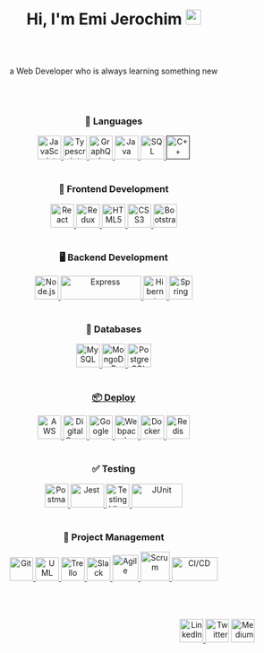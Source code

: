 <h1 align="center">Hi, I'm Emi Jerochim <img src="https://user-images.githubusercontent.com/5679180/79618120-0daffb80-80be-11ea-819e-d2b0fa904d07.gif" width="27px"></h2> 
<br></br>
<p align="center">a Web Developer who is always learning something new</p>
<br></br>

<h3 align="center">💬 Languages</h3>
<p align="center">
  <a href="https://developer.mozilla.org/en-US/docs/Web/JavaScript" title="JavaScript"><img src="https://github.com/tomchen/stack-icons/blob/master/logos/javascript.svg" alt="JavaScript" width="42px" height="42px">     </a>
  <a href="https://www.typescriptlang.org/" title="Typescript"><img src="https://github.com/tomchen/stack-icons/blob/master/logos/typescript-icon.svg" alt="Typescript" width="42px" height="42px">     </a>   
  <a href="https://graphql.org/" title="GraphQL"><img src="https://github.com/tomchen/stack-icons/blob/master/logos/graphql.svg" alt="GraphQL" width="42px" height="42px">     </a>   
  <a href="https://www.java.com/" title="Java"><img src="https://github.com/tomchen/stack-icons/blob/master/logos/java.svg" alt="Java" width="42px" height="42px">     </a>   
  <a href='https://svgshare.com/s/WMK' ><img src='https://svgshare.com/i/WMK.svg' alt="SQL"  width="42px" height="42px"/>     </a>   
  <a href='' title="C++"><img src="https://github.com/get-icon/geticon/blob/master/icons/c-plusplus.svg" alt="C++"  width="42px" height="42px">     </a>
  <br></br>
</p>

<h3 align="center">📱 Frontend Development</h3>
<p align="center">
  <a href="https://reactjs.org/" title="React"><img src="https://github.com/tomchen/stack-icons/blob/master/logos/react.svg" alt="React" width="42px" height="42px">     </a>
  <a href="https://redux.js.org/" title="Redux"><img src="https://github.com/tomchen/stack-icons/blob/master/logos/redux.svg" alt="Redux" width="42px" height="42px">     </a>
  <a href="https://www.w3.org/TR/html5/" title="HTML5"><img src="https://github.com/tomchen/stack-icons/blob/master/logos/html-5.svg" alt="HTML5"  width="42px" height="42px">     </a>
  <a href="https://www.w3.org/TR/CSS/" title="CSS3"><img src="https://github.com/tomchen/stack-icons/blob/master/logos/css-3.svg" alt="CSS3" width="42px" height="42px">     </a>
  <a href="https://getbootstrap.com/" title="Bootstrap"><img src="https://github.com/get-icon/geticon/blob/master/icons/bootstrap.svg" alt="Bootstrap" width="42px" height="42px">     </a>
  <br></br>
</p>

<h3 align="center">🖥️ Backend Development</h3>
<p align="center">
  <a href="https://nodejs.org/" title="Node.js"><img src="https://github.com/tomchen/stack-icons/blob/master/logos/nodejs-icon.svg" alt="Node.js" width="42px" height="42px">     </a>
  <a href="https://expressjs.com/" title="Express"><img src="https://github.com/tomchen/stack-icons/blob/master/logos/express.svg" alt="Express" width="144" height="42px">     </a>
  <a href="https://hibernate.org" title="Hibernate"><img src="https://github.com/get-icon/geticon/blob/master/icons/hibernate.svg" alt="Hibernate" width="42px" height="42px">     </a> 
  <a href="https://spring.io/" title="Spring"><img src="https://github.com/tomchen/stack-icons/blob/master/logos/spring.svg" alt="Spring" width="42px" height="42px">     </a>
  <br></br>
</p>

<h3 align="center">💾 Databases</h3>
<p align="center">
  <a href="https://dev.mysql.com/" title="MySQL"><img src="https://github.com/tomchen/stack-icons/blob/master/logos/mysql.svg" alt="MySQL" width="42px" height="42px">     </a>
  <a href="https://www.mongodb.com/" title="MongoDB"><img src="https://github.com/get-icon/geticon/blob/master/icons/mongodb-icon.svg" alt="MongoDB" width="42px" height="42px"     </a>
  <a href="https://www.postgresql.org/" title="PostgreSQL"><img src="https://github.com/tomchen/stack-icons/blob/master/logos/postgresql.svg" alt="PostgreSQL" width="42px" height="42px"     </a>
  <br></br>
</p>

<h3 align="center">📦 Deploy</h3>
<p align="center">
  <a href="https://aws.amazon.com/" title="AWS"><img src="https://github.com/get-icon/geticon/blob/master/icons/aws.svg" alt="AWS" width="42px" height="42px">     </a>
  <a href="https://www.digitalocean.com/" title="DigitalOcean"><img src="https://github.com/get-icon/geticon/blob/master/icons/digital-ocean.svg" alt="DigitalOcean" width="42px" height="42px">     </a>
  <a href="https://cloud.google.com/" title="Google Cloud"><img src="https://github.com/get-icon/geticon/blob/master/icons/google-cloud.svg" alt="Google" width="42px" height="42px">     </a>
  <a href="https://webpack.js.org/" title="Webpack"><img src="https://github.com/get-icon/geticon/blob/master/icons/webpack.svg" alt="Webpack" width="42px" height="42px">     </a>
  <a href="https://www.docker.com" title="Docker"><img src="https://github.com/get-icon/geticon/blob/master/icons/docker-icon.svg" alt="Docker" width="42px" height="42px">     </a>
  <a href="https://redis.io/" title="Redis"><img src="https://github.com/get-icon/geticon/blob/master/icons/redis.svg" alt="Redis" width="42px" height="42px">     </a>
  <br></br>
</p>

<h3 align="center">✅ Testing</h3>
<p align="center">
  <a href="https://www.postman.com/" title="Postman"><img src="https://github.com/get-icon/geticon/blob/master/icons/postman.svg" alt="Postman" width="42px" height="42px">     </a>
  <a href="https://jestjs.io/" title="Jest"><img src="https://github.com/get-icon/geticon/blob/master/icons/jest.svg" alt="Jest" width="60px" height="42px">     </a>
  <a href="https://testing-library.com/" title="Testing Library"><img src="https://testing-library.com/img/octopus-64x64.png" alt="Testing Library" width="42px" height="42px">     </a>
  <a href="https://junit.org/" title="JUnit"><img src="https://junit.org/junit4/images/junit-logo.png" alt="JUnit" width="91px" height="42px">     </a>
  <br></br>
</p>

<h3 align="center">👥 Project Management</h3>
<p align="center">
  <a href="https://git-scm.com/" title="Git"><img src="https://github.com/tomchen/stack-icons/blob/master/logos/git-icon.svg" alt="Git" width="42px" height="42px">       </a>
  <a href="https://www.uml.org/" title="UML"><img src="https://svgshare.com/i/WQG.svg" alt="UML" width="42px" height="42px">       </a>
  <a href="https://trello.com/" title="Trello"><img src="https://image.flaticon.com/icons/png/512/1313/1313644.png" alt="Trello" width="42px" height="42px">       </a>
  <a href="https://slack.com/" title="Slack"><img src="https://github.com/get-icon/geticon/blob/master/icons/slack-icon.svg" alt="Slack" width="42px" height="42px">       </a>
  <a href="https://en.wikipedia.org/wiki/Agile_software_development" title="Agile"><img src="https://cdn.iconscout.com/icon/premium/png-256-thumb/agile-2534713-2129528.png" alt="Agile" width="46px" height="46px">       </a>
  <a href="https://www.scrum.org/" title="Scrum"><img src="https://svgshare.com/i/WQZ.svg" alt="Scrum" width="52px" height="52px">       </a>
  <a href="https://en.wikipedia.org/wiki/CI/CD" title="CI/CD"><img src="https://user-images.githubusercontent.com/29706515/115298440-dbebcd80-a133-11eb-8f73-905f01726ff0.png" alt="CI/CD" width="82px" height="42px">       </a>
  <br></br><br></br>
</p>

<p align="right">
  <a href="https://www.linkedin.com/in/emijerochim"><img src="https://svgshare.com/i/WPA.svg" alt="LinkedIn" width="42px" height="42px">          </a>
  <a href="https://www.twitter.com/emijerochim"><img src="https://github.com/tomchen/stack-icons/blob/master/logos/twitter.svg" alt="Twitter" width="42px" height="42px"></a>
  <a href="https://medium.com/@emijerochim"><img src="https://github.com/tomchen/stack-icons/blob/master/logos/medium.svg" alt="Medium" width="42px" height="42px"></a>
</p>
